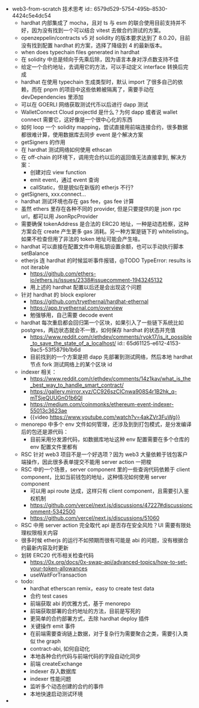 - web3-from-scratch 技术思考
  id:: 6579d529-5754-495b-8530-4424c5e4dc54
	- hardhat 内部集成了 mocha，且对 ts 与 esm 的联合使用目前支持并不好，因为没有找到一个可以结合 vitest 去做合约测试的方案。
	- openzeppelin/contracts v5 对 solidity 的版本要求达到了 8.0.20，目前没有找到配置 hardhat 的方案，选择了降级到 4 的最新版本。
	- when does typechain files generated in hardhat
	- 在 solidity 中总是倾向于先乘后除，因为语言本身对浮点数支持不佳
	- 给定一个合约地址，去调用它的方法，可以手动定义 interface 转换后完成
	- hardhat 在使用 typechain 生成类型时，默认 import 了很多自己的依赖，而在 pnpm 的项目中这些依赖被隔离了，需要手动在 devDependencies 里添加
	- 可以在 GOERLI 网络获取测试代币以后进行 dapp 测试
	- WalletConnect Cloud projectId 是什么？为何 dapp 或者说 wallet connect 需要它，这好像是一个很中心化的东西
	- 如何 loop 一个 solidity mapping，尝试直接用前端连接合约，很多数据都很难计算，使用数据库去同步 event 是个解决方案
	- getSigners 的作用
	- 在 hardhat 测试网络如何使用 ethscan
	- 在 off-chain 的环境下，调用完合约以后的返回值无法直接拿到, 解决方案：
		- 创建对应 view function
		- emit event，通过 event 查询
		- callStatic，但是貌似在新版的 etherjs 不行?
	- getSigners, xxx.connect...
	- hardhat 测试环境也存在 gas fee，gas fee 计算
	- 虽然 ethers 里存在各种不同的 provider, 但是只要提供的是 json rpc url，都可以用 JsonRpcProvider
	- 需要确保 tokenAddress 是合法的 ERC20 地址，一种是动态检察，这种方案会在 create 产生更多 gas 消耗。另一种方案是链下的 whitelisting。如果不检查但用了非法的 token 地址可能会产生啥。
	- hardhat 可以直接在配置文件中用私钥设置余额，也可以手动执行脚本 setBalance
	- etherjs 连 hardhat 的时候监听事件报错，@TODO TypeError: results is not iterable
		- https://github.com/ethers-io/ethers.js/issues/2338#issuecomment-1943245132
		- 用上述的 hardhat 配置以后还是会出现这个问题
	- 针对 hardhat 的 block explorer
		- https://github.com/tryethernal/hardhat-ethernal
		- https://app.tryethernal.com/overview
		- 勉强够用，自己需要 decode event
	- hardhat 每次重启都会回归第一个区块，如果引入了一些链下系统比如 postgres，两边状态就会不一致，如何保存 hardhat 的状态并充值
		- https://www.reddit.com/r/ethdev/comments/ryok17/is_it_possible_to_save_the_state_of_a_localhost/
		  id:: 65d61125-e612-4153-9ac5-53f5879b1b6d
		- 目前找到的一个方案是把 dapp 先部署到测试网络，然后本地 hardhat 节点 fork 测试网络上的某个区块 id
	- indexer 相关：
		- https://www.reddit.com/r/ethdev/comments/14z1kav/what_is_the_best_way_to_handle_smart_contract/
		- https://gallery.mirror.xyz/CC926szCICnwa908S4r1B2hk_q-mTSjeQUUGnO1b6QI
		- https://medium.com/coinmonks/ethereum-event-indexer-55013c3623ae
		- {{video https://www.youtube.com/watch?v=4akZVr3FuWg}}
	- menorepo 中多个 env 文件如何管理，还涉及到到打包模式，是分发编译后的包还是源代码：
		- 目前采用分发源代码，如数据库地址这种 env 配置需要在多个仓库的 env 配置文件里都有
	- RSC 针对 web3 项目不是一个好选项？因为 web3 大量依赖于钱包客户端操作，因此很多表单提交不能用  server action 一把梭
	- RSC 中的一个场景，server component 里的一些查询代码依赖于 client component，比如当前钱包的地址，这种情况如何使用 server component
		- 可以用 api route 达成，这样只有 client component，且需要引入鉴权机制
		- https://github.com/vercel/next.js/discussions/47227#discussioncomment-5342500
		- https://github.com/vercel/next.js/discussions/51060
	- RSC 中用 server action 完全取代 api 是否存在安全风险？UI 需要有限处理权限相关内容
	- 很多时候 etherjs 的运行不如预期而很有可能是 abi 的问题，没有根据合约最新内容及时更新
	- 划转 ERC20 代币相关检查代码
		- https://0x.org/docs/0x-swap-api/advanced-topics/how-to-set-your-token-allowances
		- useWaitForTransaction
	- todo:
		- hardhat etherscan remix，easy to create test data
		- 合约 test cases
		- 前端获取 abi 的优雅方式，基于 menorepo
		- 前端获取部署的合约地址的方法，目前是写死的
		- 更简单的合约部署方式，去除 hardhat deploy 插件
		- 关键操作 emit 事件
		- 在前端需要查询链上数据，对于复杂行为需要聚合之类，需要引入类似 the graph
		- contract-abi, 如何自动化
		- 本地各种合约代码与前端代码的字段自动化同步
		- 前端 createExchange
		- indexer 存入数据库
		- indexer 性能问题
		- 监听多个动态创建的合约的事件
		- 本地快速启动测试环境
-